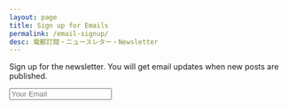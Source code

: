 ```yaml
---
layout: page
title: Sign up for Emails
permalink: /email-signup/
desc: 電郵訂閱・ニュースレター・Newsletter
---
```


Sign up for the newsletter. You will get email updates when new posts are published.

<form action="//sparanoid.us2.list-manage.com/subscribe/post?u=eef500b1fe3fe595f03a27605&amp;id=7bbabe95a9" method="post">
  <input name="EMAIL" type="email" placeholder="Your Email" required>
</form>

